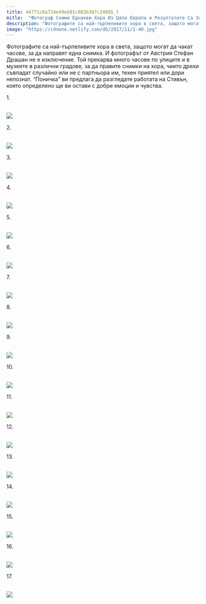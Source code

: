 ```yaml
---
title: 44771c8a724e49eb81c082b367c24865_t
mitle:  "Фотограф Снима Еднакви Хора Из Цяла Европа и Резултатите Са Зашеметяващи!"
description: "Фотографите са най-търпеливите хора в света, защото могат да чакат часове, за да направят една снимка. И фотографът от Австрия Стефан Драшан не е изключение. Той пре�"
image: "https://cdnone.netlify.com/db/2017/11/1-40.jpg"
---
```


 <p>Фотографите са най-търпеливите хора в света, защото могат да чакат часове, за да направят една снимка. И фотографът от Австрия Стефан Драшан не е изключение. Той прекарва много часове по улиците и в музеите в различни градове, за да правите снимки на хора, чиито дрехи съвпадат случайно или не с партньора им, техен приятел или дори непознат. “Поничка” ви предлага да разгледате работата на Стивън, която определено ще ви остави с добри емоции и чувства.</p>      <p>1.</p> <p> <br/><img src="https://cdnone.netlify.com/db/2017/11/1-40.jpg"/><br/></p> <p>2.</p>      <p> <br/><img src="https://cdnone.netlify.com/db/2017/11/2-39.jpg"/><br/></p> <p>3.</p> <p> <br/><img src="https://cdnone.netlify.com/db/2017/11/3-40.jpg"/><br/></p> <p>4.</p>      <p> <br/><img src="https://cdnone.netlify.com/db/2017/11/4-40.jpg"/><br/></p> <p>5.</p> <p> <br/><img src="https://cdnone.netlify.com/db/2017/11/5-38.jpg"/><br/></p> <p>6.</p> <p> <br/><img src="https://cdnone.netlify.com/db/2017/11/6-40.jpg"/><br/></p> <p>7.</p>      <p> <br/><img src="https://cdnone.netlify.com/db/2017/11/7-40.jpg"/><br/></p> <p>8.</p> <p> <br/><img src="https://cdnone.netlify.com/db/2017/11/8-40.jpg"/><br/></p> <p>9.</p>      <p> <br/><img src="https://cdnone.netlify.com/db/2017/11/9-40.jpg"/><br/></p> <p>10.</p> <p> <br/><img src="https://cdnone.netlify.com/db/2017/11/10-40.jpg"/><br/></p> <p>11.</p> <p> <br/><img src="https://cdnone.netlify.com/db/2017/11/11-40.jpg"/><br/></p> <p>12.</p> <p> <br/><img src="https://cdnone.netlify.com/db/2017/11/12-38.jpg"/><br/></p> <p>13.</p> <p> <br/><img src="https://cdnone.netlify.com/db/2017/11/13-39.jpg"/><br/></p> <p>14.</p> <p> <br/><img src="https://cdnone.netlify.com/db/2017/11/14-35.jpg"/><br/></p> <p>15.</p> <p> <br/><img src="https://cdnone.netlify.com/db/2017/11/15-36.jpg"/><br/></p> <p>16.</p> <p> <br/><img src="https://cdnone.netlify.com/db/2017/11/tumblr_oo3a8tSDdS1urpo0go1_1280-760x507.jpg"/><br/></p> <p>17.</p> <p> <br/><img src="https://cdnone.netlify.com/db/2017/11/tumblr_onxoza230t1urpo0go1_1280-760x602.jpg"/><br/></p> <p> </p>       